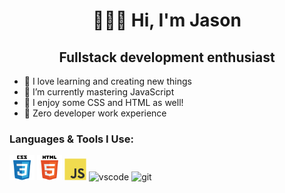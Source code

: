 <h1 align="center">🧑🏾‍💻 Hi, I'm Jason</h1>
<h2 align="center">Fullstack development enthusiast</h2>


- 🍃 I love learning and creating new things
- 📖 I’m currently mastering JavaScript
- 🌸 I enjoy some CSS and HTML as well! 
- 🐙 Zero developer work experience



<h3>Languages & Tools I Use:</h3>
<p><img src="https://raw.githubusercontent.com/devicons/devicon/master/icons/css3/css3-original-wordmark.svg" alt="css3" width="40" height="40"/>
<img src="https://raw.githubusercontent.com/devicons/devicon/master/icons/html5/html5-original-wordmark.svg" alt="html5" width="40" height="40"/>
<img src="https://raw.githubusercontent.com/devicons/devicon/master/icons/javascript/javascript-original.svg" alt="javascript" width="35" height="35"/>
<img src="https://cdn.jsdelivr.net/gh/devicons/devicon/icons/vscode/vscode-original.svg" alt="vscode" width="35" height="35"/>
<!-- <img src="https://cdn.jsdelivr.net/gh/devicons/devicon/icons/figma/figma-original.svg" alt="figma" width="35" height="35"/> -->
  <img src="https://cdn.jsdelivr.net/gh/devicons/devicon/icons/git/git-original.svg" alt="git" width="35" height="35"/>
</p>

